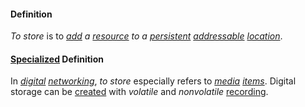 #### Definition

*To store* is to *[add](https://github.com/gcassel/Modular-Organization-Terminology/blob/master/terms/add.md) a [resource](https://github.com/gcassel/Modular-Organization-Terminology/blob/master/terms/resource.md) to a [persistent](https://github.com/gcassel/Modular-Organization-Terminology/blob/master/terms/persist.md) [addressable](https://github.com/gcassel/Modular-Organization-Terminology/blob/master/terms/address.md) [location](https://github.com/gcassel/Modular-Organization-Terminology/blob/master/terms/locate.md)*.

#### [Specialized](https://github.com/gcassel/Modular-Organization-Terminology/blob/master/terms/specialize.md) Definition

In *[digital](https://github.com/gcassel/Modular-Organization-Terminology/blob/master/terms/digital.md) [networking](https://github.com/gcassel/Modular-Organization-Terminology/blob/master/terms/network.md)*, *to store* especially refers to *[media](https://github.com/gcassel/Modular-Organization-Terminology/blob/master/terms/media.md) [items](https://github.com/gcassel/Modular-Organization-Terminology/blob/master/terms/item.md)*.  Digital storage can be [created](https://github.com/gcassel/Modular-Organization-Terminology/blob/master/terms/create.md) with *volatile* and *nonvolatile* [recording](https://github.com/gcassel/Modular-Organization-Terminology/blob/master/terms/record.md).
